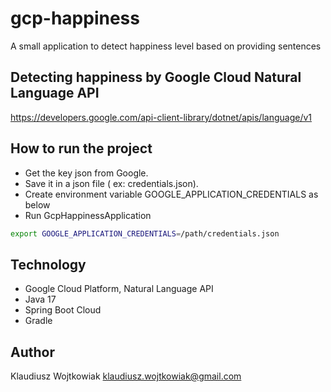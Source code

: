 # gcp-happiness

A small application to detect happiness level based on providing sentences

## Detecting happiness by Google Cloud Natural Language API

https://developers.google.com/api-client-library/dotnet/apis/language/v1

## How to run the project

- Get the key json from Google.
- Save it in a json file ( ex: credentials.json).
- Create environment variable GOOGLE_APPLICATION_CREDENTIALS as below
- Run GcpHappinessApplication

```bash
export GOOGLE_APPLICATION_CREDENTIALS=/path/credentials.json
```

## Technology

- Google Cloud Platform, Natural Language API
- Java 17
- Spring Boot Cloud
- Gradle

## Author

Klaudiusz Wojtkowiak
klaudiusz.wojtkowiak@gmail.com

